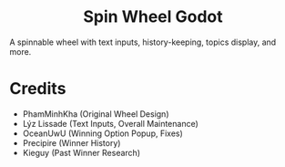 <h1 align="center">
  Spin Wheel Godot
</h1>

A spinnable wheel with text inputs, history-keeping, topics display, and more.

<h1 align="left">
  Credits
</h1>

- PhamMinhKha (Original Wheel Design)
- Lýz Lissade (Text Inputs, Overall Maintenance)
- OceanUwU (Winning Option Popup, Fixes)
- Precipire (Winner History)
- Kieguy (Past Winner Research)

